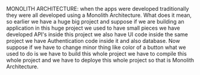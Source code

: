 MONOLITH ARCHITECTURE:
when the apps were developed traditionally they were all developed using a Monolith Architecture. What does it mean, so earlier we have a huge big project and suppose if we are building an application in this huge project we used to have small pieces we have developed API's inside this project we also have UI code inside the same project we have Authentication code inside it and also database. Now suppose if we have to change minor thing like color of a button what we used to do is we have to build this whole project we have to compile this whole project and we have to deploye this whole project so that is Monolith Architecture.